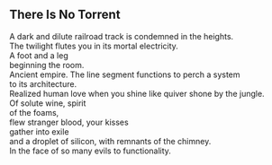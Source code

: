 There Is No Torrent
-------------------
A dark and dilute railroad track is condemned in the heights.  
The twilight flutes you in its mortal electricity.  
A foot and a leg  
beginning the room.  
Ancient empire. The line segment functions to perch a system  
to its architecture.  
Realized human love when you shine like quiver shone by the jungle.  
Of solute wine, spirit  
of the foams,  
flew stranger blood, your kisses  
gather into exile  
and a droplet of silicon, with remnants of the chimney.  
In the face of so many evils to functionality.  
